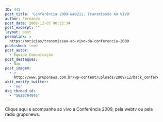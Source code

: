 ```yaml
---
ID: 441
post_title: 'Conferência 2009 &#8211; Transmissão AO VIVO'
author: Fernando
post_date: 2009-12-05 00:22:34
post_excerpt: ""
layout: post
permalink: >
  https:/noticias/transmissao-ao-vivo-da-conferencia-2009
published: true
post_autor:
  - Equipe Comunicação
post_destaques:
  - Nao
post_imagem:
  - >
    http://www.gruponews.com.br/wp-content/uploads/2009/12/back_conferencia2009.jpg
aktt_notify_twitter:
  - 'no'
dsq_thread_id:
  - "5620794046"
---
```

Clique aqui e acompanhe ao vivo a Conferência 2009, pela webtv ou pela rádio gruponews.